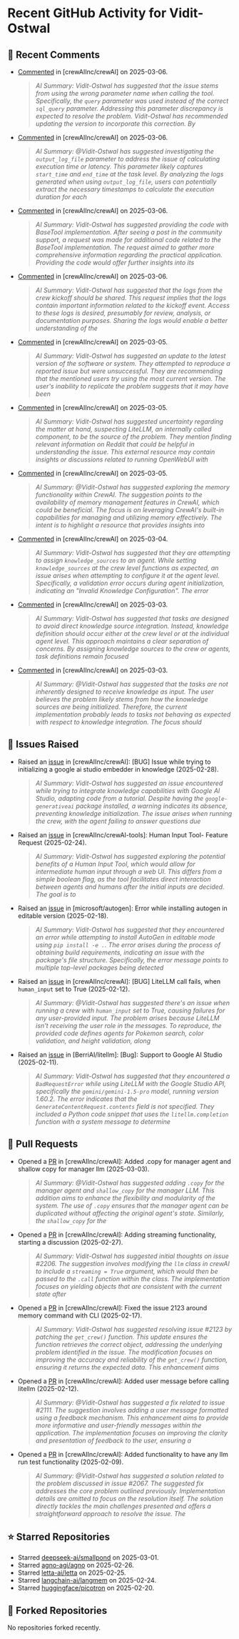 # Recent GitHub Activity for Vidit-Ostwal

## 💬 Recent Comments
- [Commented](https://github.com/crewAIInc/crewAI/issues/1866#issuecomment-2704446036) in [crewAIInc/crewAI] on 2025-03-06.
  > *AI Summary: Vidit-Ostwal has suggested that the issue stems from using the wrong parameter name when calling the tool. Specifically, the `query` parameter was used instead of the correct `sql_query` parameter. Addressing this parameter discrepancy is expected to resolve the problem. Vidit-Ostwal has recommended updating the version to incorporate this correction. By*
- [Commented](https://github.com/crewAIInc/crewAI/issues/1875#issuecomment-2704429873) in [crewAIInc/crewAI] on 2025-03-06.
  > *AI Summary: @Vidit-Ostwal has suggested investigating the `output_log_file` parameter to address the issue of calculating execution time or latency. This parameter likely captures `start_time` and `end_time` at the task level. By analyzing the logs generated when using `output_log_file`, users can potentially extract the necessary timestamps to calculate the execution duration for each*
- [Commented](https://github.com/crewAIInc/crewAI/issues/2288#issuecomment-2704377369) in [crewAIInc/crewAI] on 2025-03-06.
  > *AI Summary: Vidit-Ostwal has suggested providing the code with BaseTool implementation. After seeing a post in the community support, a request was made for additional code related to the BaseTool implementation. The request aimed to gather more comprehensive information regarding the practical application. Providing the code would offer further insights into its*
- [Commented](https://github.com/crewAIInc/crewAI/issues/2294#issuecomment-2704225087) in [crewAIInc/crewAI] on 2025-03-06.
  > *AI Summary: Vidit-Ostwal has suggested that the logs from the crew kickoff should be shared. This request implies that the logs contain important information related to the kickoff event. Access to these logs is desired, presumably for review, analysis, or documentation purposes. Sharing the logs would enable a better understanding of the*
- [Commented](https://github.com/crewAIInc/crewAI/issues/1882#issuecomment-2701818692) in [crewAIInc/crewAI] on 2025-03-05.
  > *AI Summary: Vidit-Ostwal has suggested an update to the latest version of the software or system. They attempted to reproduce a reported issue but were unsuccessful. They are recommending that the mentioned users try using the most current version. The user's inability to replicate the problem suggests that it may have been*
- [Commented](https://github.com/crewAIInc/crewAI/issues/2282#issuecomment-2701402365) in [crewAIInc/crewAI] on 2025-03-05.
  > *AI Summary: Vidit-Ostwal has suggested uncertainty regarding the matter at hand, suspecting LiteLLM, an internally called component, to be the source of the problem. They mention finding relevant information on Reddit that could be helpful in understanding the issue. This external resource may contain insights or discussions related to running OpenWebUI with*
- [Commented](https://github.com/crewAIInc/crewAI/issues/2284#issuecomment-2701361461) in [crewAIInc/crewAI] on 2025-03-05.
  > *AI Summary: @Vidit-Ostwal has suggested exploring the memory functionality within CrewAI. The suggestion points to the availability of memory management features in CrewAI, which could be beneficial. The focus is on leveraging CrewAI's built-in capabilities for managing and utilizing memory effectively. The intent is to highlight a resource that provides insights into*
- [Commented](https://github.com/crewAIInc/crewAI/issues/2233#issuecomment-2696062734) in [crewAIInc/crewAI] on 2025-03-04.
  > *AI Summary: Vidit-Ostwal has suggested that they are attempting to assign `knowledge_sources` to an agent. While setting `knowledge_sources` at the crew level functions as expected, an issue arises when attempting to configure it at the agent level. Specifically, a validation error occurs during agent initialization, indicating an "Invalid Knowledge Configuration". The error*
- [Commented](https://github.com/crewAIInc/crewAI/issues/2233#issuecomment-2695213518) in [crewAIInc/crewAI] on 2025-03-03.
  > *AI Summary: Vidit-Ostwal has suggested that tasks are designed to avoid direct knowledge source integration. Instead, knowledge definition should occur either at the crew level or at the individual agent level. This approach maintains a clear separation of concerns. By assigning knowledge sources to the crew or agents, task definitions remain focused*
- [Commented](https://github.com/crewAIInc/crewAI/issues/2234#issuecomment-2695204872) in [crewAIInc/crewAI] on 2025-03-03.
  > *AI Summary: @Vidit-Ostwal has suggested that the tasks are not inherently designed to receive knowledge as input. The user believes the problem likely stems from how the knowledge sources are being initialized. Therefore, the current implementation probably leads to tasks not behaving as expected with respect to knowledge integration. The focus should*

## 🐛 Issues Raised
- Raised an [issue](https://github.com/crewAIInc/crewAI/issues/2255) in [crewAIInc/crewAI]: [BUG] Issue while trying to initializing a google ai studio embedder in knowledge (2025-02-28).
  > *AI Summary: Vidit-Ostwal has suggested an issue encountered while trying to integrate knowledge capabilities with Google AI Studio, adapting code from a tutorial. Despite having the `google-generativeai` package installed, a warning indicates its absence, preventing knowledge initialization. The issue arises when running the crew, with the agent failing to answer questions due*
- Raised an [issue](https://github.com/crewAIInc/crewAI-tools/issues/223) in [crewAIInc/crewAI-tools]: Human Input Tool- Feature Request (2025-02-24).
  > *AI Summary: Vidit-Ostwal has suggested exploring the potential benefits of a Human Input Tool, which would allow for intermediate human input through a web UI. This differs from a simple boolean flag, as the tool facilitates direct interaction between agents and humans after the initial inputs are decided. The goal is to*
- Raised an [issue](https://github.com/microsoft/autogen/issues/5591) in [microsoft/autogen]: Error while installing autogen in editable version (2025-02-18).
  > *AI Summary: Vidit-Ostwal has suggested that they encountered an error while attempting to install AutoGen in editable mode using `pip install -e .`. The error arises during the process of obtaining build requirements, indicating an issue with the package's file structure. Specifically, the error message points to multiple top-level packages being detected*
- Raised an [issue](https://github.com/crewAIInc/crewAI/issues/2111) in [crewAIInc/crewAI]: [BUG] LiteLLM call fails, when `human_input` set to True (2025-02-12).
  > *AI Summary: @Vidit-Ostwal has suggested there's an issue when running a crew with `human_input` set to True, causing failures for any user-provided input. The problem arises because LiteLLM isn't receiving the user role in the messages. To reproduce, the provided code defines agents for Pokemon search, color validation, and height validation, along*
- Raised an [issue](https://github.com/BerriAI/litellm/issues/8467) in [BerriAI/litellm]: [Bug]: Support to Google AI Studio (2025-02-11).
  > *AI Summary: Vidit-Ostwal has suggested that they encountered a `BadRequestError` while using LiteLLM with the Google Studio API, specifically the `gemini/gemini-1.5-pro` model, running version 1.60.2. The error indicates that the `GenerateContentRequest.contents` field is not specified. They included a Python code snippet that uses the `litellm.completion` function with a system message to determine*

## 🚀 Pull Requests
- Opened a [PR](https://github.com/crewAIInc/crewAI/pull/2265) in [crewAIInc/crewAI]: Added .copy for manager agent and shallow copy for manager llm (2025-03-03).
  > *AI Summary: @Vidit-Ostwal has suggested adding `.copy` for the manager agent and `shallow_copy` for the manager LLM. This addition aims to enhance the flexibility and modularity of the system. The use of `.copy` ensures that the manager agent can be duplicated without affecting the original agent's state. Similarly, the `shallow_copy` for the*
- Opened a [PR](https://github.com/crewAIInc/crewAI/pull/2247) in [crewAIInc/crewAI]: Adding streaming functionality, starting a discussion (2025-02-27).
  > *AI Summary: Vidit-Ostwal has suggested initial thoughts on issue #2206. The suggestion involves modifying the `llm` class in crewAI to include a `streaming = True` argument, which would then be passed to the `.call` function within the class. The implementation focuses on yielding objects that are consistent with the current state after*
- Opened a [PR](https://github.com/crewAIInc/crewAI/pull/2155) in [crewAIInc/crewAI]: Fixed the issue 2123 around memory command with CLI (2025-02-17).
  > *AI Summary: Vidit-Ostwal has suggested resolving issue #2123 by patching the `get_crew()` function. This update ensures the function retrieves the correct object, addressing the underlying problem identified in the issue. The modification focuses on improving the accuracy and reliability of the `get_crew()` function, ensuring it returns the expected data. This enhancement aims*
- Opened a [PR](https://github.com/crewAIInc/crewAI/pull/2112) in [crewAIInc/crewAI]: Added user message before calling litellm (2025-02-12).
  > *AI Summary: @Vidit-Ostwal has suggested a fix related to issue #2111. The suggestion involves adding a user message formatted using a feedback mechanism. This enhancement aims to provide more informative and user-friendly messages within the application. The implementation focuses on improving the clarity and presentation of feedback to the user, ensuring a*
- Opened a [PR](https://github.com/crewAIInc/crewAI/pull/2071) in [crewAIInc/crewAI]: Added functionality to have any llm run test functionality (2025-02-09).
  > *AI Summary: @Vidit-Ostwal has suggested a solution related to the problem discussed in issue #2067. The suggested fix addresses the core problem outlined previously. Implementation details are omitted to focus on the resolution itself. The solution directly tackles the main challenges presented and offers a straightforward approach to resolve the issue. The*

## ⭐ Starred Repositories
- Starred [deepseek-ai/smallpond](https://github.com/deepseek-ai/smallpond) on 2025-03-01.
- Starred [agno-agi/agno](https://github.com/agno-agi/agno) on 2025-02-26.
- Starred [letta-ai/letta](https://github.com/letta-ai/letta) on 2025-02-25.
- Starred [langchain-ai/langmem](https://github.com/langchain-ai/langmem) on 2025-02-24.
- Starred [huggingface/picotron](https://github.com/huggingface/picotron) on 2025-02-20.

## 🍴 Forked Repositories
No repositories forked recently.
